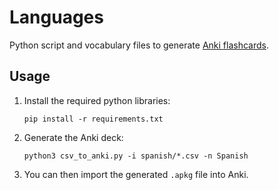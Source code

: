 # Languages

Python script and vocabulary files to generate [Anki flashcards](https://apps.ankiweb.net/). 

## Usage

1. Install the required python libraries:
   ```commandline
   pip install -r requirements.txt
   ```
2. Generate the Anki deck:
    ```commandline
    python3 csv_to_anki.py -i spanish/*.csv -n Spanish
    ```
3. You can then import the generated `.apkg` file into Anki.